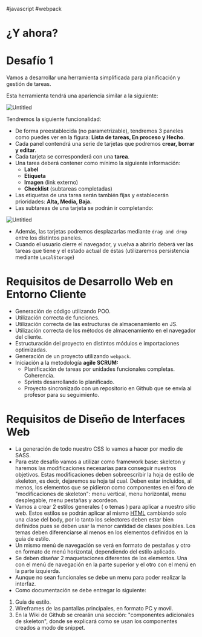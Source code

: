 #javascript #webpack

# ¿Y ahora?

# Desafío 1

Vamos a desarrollar una herramienta simplificada para planificación y gestión de tareas.

Esta herramienta tendrá una apariencia similar a la siguiente:

![Untitled](00%20🌎%20DWEC%202022-2023/05%20Desafío%201%20¿Y%20ahora%20qué?/Anexos/Untitled.png)

Tendremos la siguiente funcionalidad:

- De forma preestablecida (no parametrizable), tendremos 3 paneles como puedes ver en la figura: **Lista de tareas, En proceso y Hecho**.
- Cada panel contendrá una serie de tarjetas que podremos **crear, borrar y editar**.
- Cada tarjeta se corresponderá con una **tarea**.
- Una tarea deberá contener como mínimo la siguiente información:
    - **Label**
    - **Etiqueta**
    - **Imagen** (link externo)
    - **Checklist** (subtareas completadas)
- Las etiquetas de una tarea serán también fijas y establecerán prioridades: **Alta, Media, Baja.**
- Las subtareas de una tarjeta se podrán ir completando:

![Untitled](00%20🌎%20DWEC%202022-2023/05%20Desafío%201%20¿Y%20ahora%20qué?/Anexos/Untitled%201.png)

- Además, las tarjetas podremos desplazarlas mediante `drag and drop` entre los distintos paneles.
- Cuando el usuario cierre el navegador, y vuelva a abrirlo deberá ver las tareas que tiene y el estado actual de éstas (utilizaremos persistencia mediante `LocalStorage`)

# Requisitos de Desarrollo Web en Entorno Cliente

- Generación de código utilizando POO.
- Utilización correcta de funciones.
- Utilización correcta de las estructuras de almacenamiento en JS.
- Utilización correcta de los métodos de almacenamiento en el navegador del cliente.
- Estructuración del proyecto en distintos módulos e importaciones optimizadas.
- Generación de un proyecto utilizando `webpack`.
- Iniciación a la metodología **agile SCRUM:**
    - Planificación de tareas por unidades funcionales completas. Coherencia.
    - Sprints desarrollando lo planificado.
    - Proyecto sincronizado con un repositorio en Github que se envía al profesor para su seguimiento.

# Requisitos de Diseño de Interfaces Web

- La generación de todo nuestro CSS lo vamos a hacer por medio de SASS.
- Para este desafío vamos a utilizar como framework base: skeleton y haremos las modificaciones necesarias para conseguir nuestros objetivos. Estas modificaciones deben sobreescribir la hoja de estilo de skeleton, es decir, dejaremos su hoja tal cual. Deben estar incluidos, al menos, los elementos que se pidieron como componentes en el foro de "modificaciones de skeleton": menu vertical, menu horizontal, menu desplegable, menu pestañas y acordeon.
- Vamos a crear 2 estilos generales ( o temas ) para aplicar a nuestro sitio web. Estos estilos se podrán aplicar al mismo [HTML](https://aulasciclos2223.castillalamancha.es/mod/resource/view.php?id=55910) cambiando solo una clase del body, por lo tanto los selectores deben estar bien definidos pues se deben usar la menor cantidad de clases posibles. Los temas deben diferenciarse al menos en los elementos definidos en la guía de estilo.
- Un mismo menú de navegación se verá en formato de pestañas y otro en formato de menú horizontal, dependiendo del estilo aplicado.
- Se deben diseñar 2 maquetaciones diferentes de los elementos. Una con el menú de navegación en la parte superior y el otro con el menú en la parte izquierda.
- Aunque no sean funcionales se debe un menu para poder realizar la interfaz.
- Como documentación se debe entregar lo siguiente:
1. Guía de estilo.
2. Wireframes de las pantallas principales, en formato PC y movil.
3. En la Wiki de Github se crearán una sección: "componentes adicionales de skeleton", donde se explicará como se usan los componentes creados a modo de snippet.